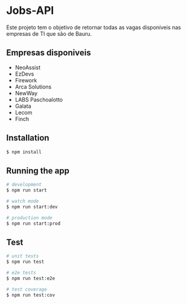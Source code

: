 # Jobs-API

Este projeto tem o objetivo de retornar todas as vagas disponíveis nas empresas de TI que são de Bauru. 

## Empresas disponiveis

- NeoAssist
- EzDevs
- Firework
- Arca Solutions
- NewWay
- LABS Paschoalotto
- Galata
- Lecom
- Finch

## Installation

```bash
$ npm install
```

## Running the app

```bash
# development
$ npm run start

# watch mode
$ npm run start:dev

# production mode
$ npm run start:prod
```

## Test

```bash
# unit tests
$ npm run test

# e2e tests
$ npm run test:e2e

# test coverage
$ npm run test:cov
```
